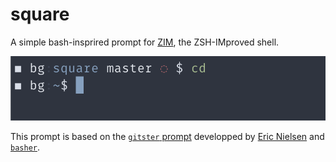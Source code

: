 square
=======

A simple bash-insprired prompt for [ZIM](https://github.com/zimfw/zimfw), the ZSH-IMproved shell. 

![](screenshot.png)

This prompt is based on the [`gitster` prompt](https://github.com/zimfw/gitster) developped by [Eric Nielsen](https://github.com/ericbn)
and [`basher`](https://gitlab.com/Spriithy/basher).

